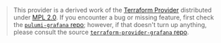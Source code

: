 > This provider is a derived work of the [Terraform Provider](https://github.com/grafana/terraform-provider-grafana)
> distributed under [MPL 2.0](https://www.mozilla.org/en-US/MPL/2.0/). If you encounter a bug or missing feature,
> first check the [`pulumi-grafana` repo](https://github.com/pulumiverse/pulumi-grafana/issues); however, if that doesn't turn up anything,
> please consult the source [`terraform-provider-grafana` repo](https://github.com/grafana/terraform-provider-grafana/issues).

